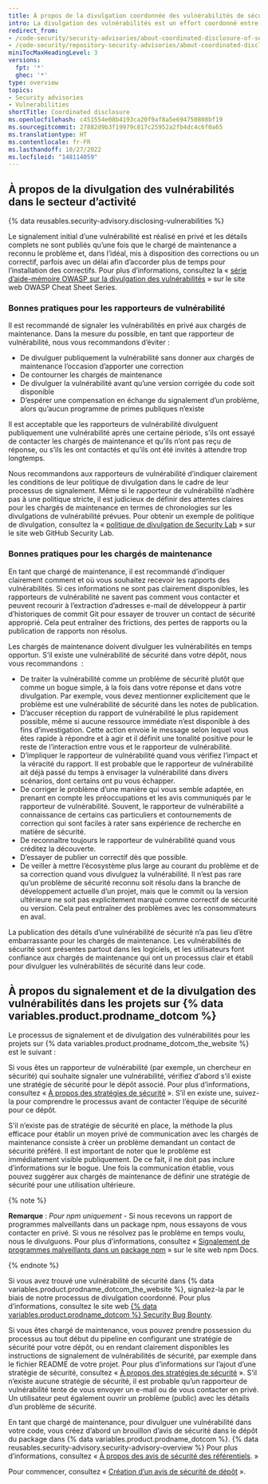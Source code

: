 ```yaml
---
title: À propos de la divulgation coordonnée des vulnérabilités de sécurité
intro: La divulgation des vulnérabilités est un effort coordonné entre les rapporteurs de sécurité et les personnes chargées de la maintenance des dépôts.
redirect_from:
- /code-security/security-advisories/about-coordinated-disclosure-of-security-vulnerabilities
- /code-security/repository-security-advisories/about-coordinated-disclosure-of-security-vulnerabilities
miniTocMaxHeadingLevel: 3
versions:
  fpt: '*'
  ghec: '*'
type: overview
topics:
- Security advisories
- Vulnerabilities
shortTitle: Coordinated disclosure
ms.openlocfilehash: c451554e08b4193ca20f9af8a5e694750808bf19
ms.sourcegitcommit: 27882d9b3f19979c817c25952a2fb4dc4c6f0a65
ms.translationtype: HT
ms.contentlocale: fr-FR
ms.lasthandoff: 10/27/2022
ms.locfileid: "148114059"
---
```

## À propos de la divulgation des vulnérabilités dans le secteur d’activité

{% data reusables.security-advisory.disclosing-vulnerabilities %}

Le signalement initial d’une vulnérabilité est réalisé en privé et les détails complets ne sont publiés qu’une fois que le chargé de maintenance a reconnu le problème et, dans l’idéal, mis à disposition des corrections ou un correctif, parfois avec un délai afin d’accorder plus de temps pour l’installation des correctifs. Pour plus d’informations, consultez la « [série d’aide-mémoire OWASP sur la divulgation des vulnérabilités](https://cheatsheetseries.owasp.org/cheatsheets/Vulnerability_Disclosure_Cheat_Sheet.html#commercial-and-open-source-software) » sur le site web OWASP Cheat Sheet Series.

### Bonnes pratiques pour les rapporteurs de vulnérabilité

Il est recommandé de signaler les vulnérabilités en privé aux chargés de maintenance. Dans la mesure du possible, en tant que rapporteur de vulnérabilité, nous vous recommandons d’éviter :
- De divulguer publiquement la vulnérabilité sans donner aux chargés de maintenance l’occasion d’apporter une correction
- De contourner les chargés de maintenance
- De divulguer la vulnérabilité avant qu’une version corrigée du code soit disponible
- D’espérer une compensation en échange du signalement d’un problème, alors qu’aucun programme de primes publiques n’existe

Il est acceptable que les rapporteurs de vulnérabilité divulguent publiquement une vulnérabilité après une certaine période, s’ils ont essayé de contacter les chargés de maintenance et qu’ils n’ont pas reçu de réponse, ou s’ils les ont contactés et qu’ils ont été invités à attendre trop longtemps. 

Nous recommandons aux rapporteurs de vulnérabilité d’indiquer clairement les conditions de leur politique de divulgation dans le cadre de leur processus de signalement. Même si le rapporteur de vulnérabilité n’adhère pas à une politique stricte, il est judicieux de définir des attentes claires pour les chargés de maintenance en termes de chronologies sur les divulgations de vulnérabilité prévues. Pour obtenir un exemple de politique de divulgation, consultez la « [politique de divulgation de Security Lab](https://securitylab.github.com/advisories#policy) » sur le site web GitHub Security Lab.

### Bonnes pratiques pour les chargés de maintenance

En tant que chargé de maintenance, il est recommandé d’indiquer clairement comment et où vous souhaitez recevoir les rapports des vulnérabilités. Si ces informations ne sont pas clairement disponibles, les rapporteurs de vulnérabilité ne savent pas comment vous contacter et peuvent recourir à l’extraction d’adresses e-mail de développeur à partir d’historiques de commit Git pour essayer de trouver un contact de sécurité approprié. Cela peut entraîner des frictions, des pertes de rapports ou la publication de rapports non résolus.

Les chargés de maintenance doivent divulguer les vulnérabilités en temps opportun. S’il existe une vulnérabilité de sécurité dans votre dépôt, nous vous recommandons  :
- De traiter la vulnérabilité comme un problème de sécurité plutôt que comme un bogue simple, à la fois dans votre réponse et dans votre divulgation. Par exemple, vous devez mentionner explicitement que le problème est une vulnérabilité de sécurité dans les notes de publication.
- D’accuser réception du rapport de vulnérabilité le plus rapidement possible, même si aucune ressource immédiate n’est disponible à des fins d’investigation. Cette action envoie le message selon lequel vous êtes rapide à répondre et à agir et il définit une tonalité positive pour le reste de l’interaction entre vous et le rapporteur de vulnérabilité.
- D’impliquer le rapporteur de vulnérabilité quand vous vérifiez l’impact et la véracité du rapport. Il est probable que le rapporteur de vulnérabilité ait déjà passé du temps à envisager la vulnérabilité dans divers scénarios, dont certains ont pu vous échapper.
- De corriger le problème d’une manière qui vous semble adaptée, en prenant en compte les préoccupations et les avis communiqués par le rapporteur de vulnérabilité. Souvent, le rapporteur de vulnérabilité a connaissance de certains cas particuliers et contournements de correction qui sont faciles à rater sans expérience de recherche en matière de sécurité.
- De reconnaître toujours le rapporteur de vulnérabilité quand vous créditez la découverte.
- D’essayer de publier un correctif dès que possible.
- De veiller à mettre l’écosystème plus large au courant du problème et de sa correction quand vous divulguez la vulnérabilité. Il n’est pas rare qu’un problème de sécurité reconnu soit résolu dans la branche de développement actuelle d’un projet, mais que le commit ou la version ultérieure ne soit pas explicitement marqué comme correctif de sécurité ou version. Cela peut entraîner des problèmes avec les consommateurs en aval.

La publication des détails d’une vulnérabilité de sécurité n’a pas lieu d’être embarrassante pour les chargés de maintenance. Les vulnérabilités de sécurité sont présentes partout dans les logiciels, et les utilisateurs font confiance aux chargés de maintenance qui ont un processus clair et établi pour divulguer les vulnérabilités de sécurité dans leur code.

## À propos du signalement et de la divulgation des vulnérabilités dans les projets sur {% data variables.product.prodname_dotcom %}

Le processus de signalement et de divulgation des vulnérabilités pour les projets sur {% data variables.product.prodname_dotcom_the_website %} est le suivant :

 Si vous êtes un rapporteur de vulnérabilité (par exemple, un chercheur en sécurité) qui souhaite signaler une vulnérabilité, vérifiez d’abord s’il existe une stratégie de sécurité pour le dépôt associé. Pour plus d’informations, consultez « [À propos des stratégies de sécurité](/code-security/getting-started/adding-a-security-policy-to-your-repository#about-security-policies) ». S’il en existe une, suivez-la pour comprendre le processus avant de contacter l’équipe de sécurité pour ce dépôt. 
 
 S’il n’existe pas de stratégie de sécurité en place, la méthode la plus efficace pour établir un moyen privé de communication avec les chargés de maintenance consiste à créer un problème demandant un contact de sécurité préféré. Il est important de noter que le problème est immédiatement visible publiquement. De ce fait, il ne doit pas inclure d’informations sur le bogue. Une fois la communication établie, vous pouvez suggérer aux chargés de maintenance de définir une stratégie de sécurité pour une utilisation ultérieure.

{% note %}

**Remarque** : _Pour npm uniquement_ - Si nous recevons un rapport de programmes malveillants dans un package npm, nous essayons de vous contacter en privé. Si vous ne résolvez pas le problème en temps voulu, nous le divulguons. Pour plus d’informations, consultez « [Signalement de programmes malveillants dans un package npm](https://docs.npmjs.com/reporting-malware-in-an-npm-package) » sur le site web npm Docs.

{% endnote %}

 Si vous avez trouvé une vulnérabilité de sécurité dans {% data variables.product.prodname_dotcom_the_website %}, signalez-la par le biais de notre processus de divulgation coordonné. Pour plus d’informations, consultez le site web [{% data variables.product.prodname_dotcom %} Security Bug Bounty](https://bounty.github.com/).

 Si vous êtes chargé de maintenance, vous pouvez prendre possession du processus au tout début du pipeline en configurant une stratégie de sécurité pour votre dépôt, ou en rendant clairement disponibles les instructions de signalement de vulnérabilités de sécurité, par exemple dans le fichier README de votre projet. Pour plus d’informations sur l’ajout d’une stratégie de sécurité, consultez « [À propos des stratégies de sécurité](/code-security/getting-started/adding-a-security-policy-to-your-repository#about-security-policies) ». S’il n’existe aucune stratégie de sécurité, il est probable qu’un rapporteur de vulnérabilité tente de vous envoyer un e-mail ou de vous contacter en privé. Un utilisateur peut également ouvrir un problème (public) avec les détails d’un problème de sécurité.

 En tant que chargé de maintenance, pour divulguer une vulnérabilité dans votre code, vous créez d’abord un brouillon d’avis de sécurité dans le dépôt du package dans {% data variables.product.prodname_dotcom %}. {% data reusables.security-advisory.security-advisory-overview %} Pour plus d’informations, consultez « [À propos des avis de sécurité des référentiels](/code-security/repository-security-advisories/about-github-security-advisories-for-repositories). »


 Pour commencer, consultez « [Création d’un avis de sécurité de dépôt](/code-security/repository-security-advisories/creating-a-repository-security-advisory) ».
